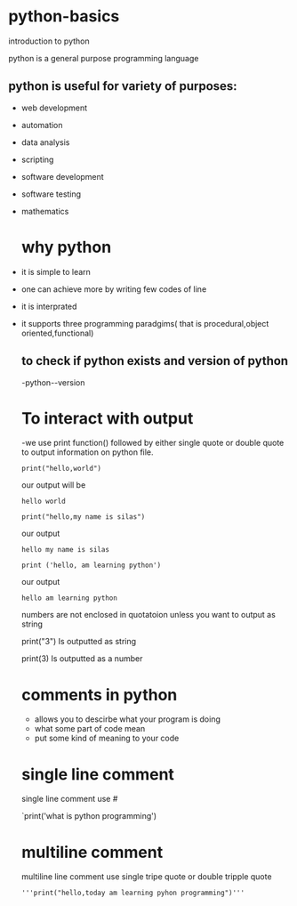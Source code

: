 # python-basics
introduction to python

python is a general purpose programming language

## python is useful for variety of purposes:
- web development
- automation
- data analysis
- scripting
- software development
- software testing
- mathematics

  # why python

- it is simple to learn
- one can achieve more by writing few codes of line
- it is interprated
- it supports three programming paradgims( that is procedural,object oriented,functional)

  ## to check if python exists and version of python
  -python--version
  # To interact with output

  -we use print function() followed by either single quote or double quote to output information on python file.
  
  
  `print("hello,world")`
  
  our output will be

  `hello world`

  `print("hello,my name is silas")`

    our output

  `hello my name is silas`

   `print ('hello, am learning python')`

    our output

    `hello am learning python`

     numbers  are not enclosed in quotatoion unless you want to output as string

     print("3") Is outputted as string

    print(3) Is outputted as a number

    # comments in python
  - allows you to descirbe what your program is doing
  - what some part of code mean
  - put some kind of meaning to your code
  
  # single line comment
  single line comment use #

  `print('what is python programming')

  # multiline comment
  multiline line comment use single tripe quote or double tripple quote
  
  `'''print("hello,today am learning pyhon programming")'''`



